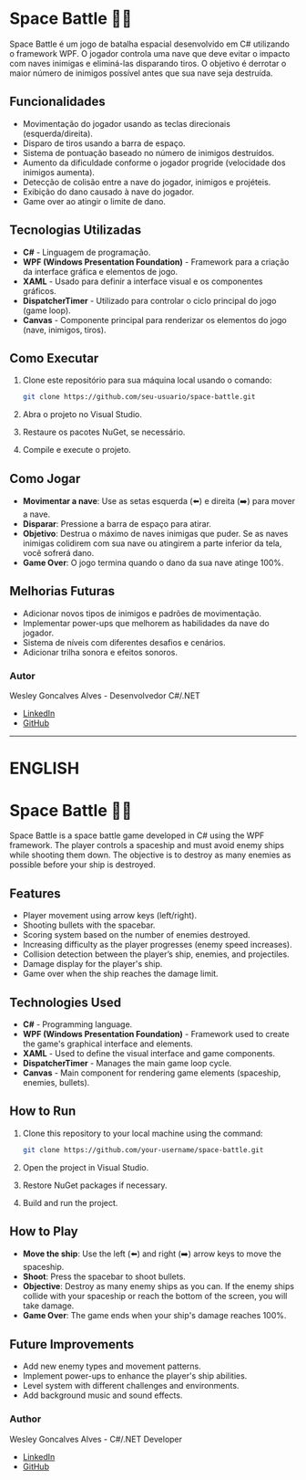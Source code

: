 # Space Battle 🚀👾

Space Battle é um jogo de batalha espacial desenvolvido em C# utilizando o framework WPF. O jogador controla uma nave que deve evitar o impacto com naves inimigas e eliminá-las disparando tiros. O objetivo é derrotar o maior número de inimigos possível antes que sua nave seja destruída.

## Funcionalidades

- Movimentação do jogador usando as teclas direcionais (esquerda/direita).
- Disparo de tiros usando a barra de espaço.
- Sistema de pontuação baseado no número de inimigos destruídos.
- Aumento da dificuldade conforme o jogador progride (velocidade dos inimigos aumenta).
- Detecção de colisão entre a nave do jogador, inimigos e projéteis.
- Exibição do dano causado à nave do jogador.
- Game over ao atingir o limite de dano.

## Tecnologias Utilizadas

- **C#** - Linguagem de programação.
- **WPF (Windows Presentation Foundation)** - Framework para a criação da interface gráfica e elementos de jogo.
- **XAML** - Usado para definir a interface visual e os componentes gráficos.
- **DispatcherTimer** - Utilizado para controlar o ciclo principal do jogo (game loop).
- **Canvas** - Componente principal para renderizar os elementos do jogo (nave, inimigos, tiros).

## Como Executar

1. Clone este repositório para sua máquina local usando o comando:

    ```bash
    git clone https://github.com/seu-usuario/space-battle.git
    ```

2. Abra o projeto no Visual Studio.

3. Restaure os pacotes NuGet, se necessário.

4. Compile e execute o projeto.

## Como Jogar

- **Movimentar a nave**: Use as setas esquerda (⬅️) e direita (➡️) para mover a nave.
- **Disparar**: Pressione a barra de espaço para atirar.
- **Objetivo**: Destrua o máximo de naves inimigas que puder. Se as naves inimigas colidirem com sua nave ou atingirem a parte inferior da tela, você sofrerá dano.
- **Game Over**: O jogo termina quando o dano da sua nave atinge 100%.

## Melhorias Futuras

- Adicionar novos tipos de inimigos e padrões de movimentação.
- Implementar power-ups que melhorem as habilidades da nave do jogador.
- Sistema de níveis com diferentes desafios e cenários.
- Adicionar trilha sonora e efeitos sonoros.

### Autor

Wesley Goncalves Alves - Desenvolvedor C#/.NET

- [LinkedIn](https://www.linkedin.com/in/wesley-gon%C3%A7alves-alves-3b95472ab/)
- [GitHub](https://github.com/WesleyGAlves)



------------------------------------------------------------------------------------------------------------------------------------------------------------------------------------------------------------------------------------------------------------------------



# ENGLISH

# Space Battle 🚀👾

Space Battle is a space battle game developed in C# using the WPF framework. The player controls a spaceship and must avoid enemy ships while shooting them down. The objective is to destroy as many enemies as possible before your ship is destroyed.

## Features

- Player movement using arrow keys (left/right).
- Shooting bullets with the spacebar.
- Scoring system based on the number of enemies destroyed.
- Increasing difficulty as the player progresses (enemy speed increases).
- Collision detection between the player’s ship, enemies, and projectiles.
- Damage display for the player's ship.
- Game over when the ship reaches the damage limit.

## Technologies Used

- **C#** - Programming language.
- **WPF (Windows Presentation Foundation)** - Framework used to create the game's graphical interface and elements.
- **XAML** - Used to define the visual interface and game components.
- **DispatcherTimer** - Manages the main game loop cycle.
- **Canvas** - Main component for rendering game elements (spaceship, enemies, bullets).

## How to Run

1. Clone this repository to your local machine using the command:

    ```bash
    git clone https://github.com/your-username/space-battle.git
    ```

2. Open the project in Visual Studio.

3. Restore NuGet packages if necessary.

4. Build and run the project.

## How to Play

- **Move the ship**: Use the left (⬅️) and right (➡️) arrow keys to move the spaceship.
- **Shoot**: Press the spacebar to shoot bullets.
- **Objective**: Destroy as many enemy ships as you can. If the enemy ships collide with your spaceship or reach the bottom of the screen, you will take damage.
- **Game Over**: The game ends when your ship's damage reaches 100%.

## Future Improvements

- Add new enemy types and movement patterns.
- Implement power-ups to enhance the player's ship abilities.
- Level system with different challenges and environments.
- Add background music and sound effects.

### Author

Wesley Goncalves Alves - C#/.NET Developer

- [LinkedIn](https://www.linkedin.com/in/wesley-gon%C3%A7alves-alves-3b95472ab/)
- [GitHub](https://github.com/WesleyGAlves)


